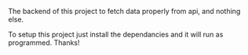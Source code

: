 The backend of this project to fetch data properly from api, and nothing else.

To setup this project just install the dependancies and it will run as programmed.
Thanks!
